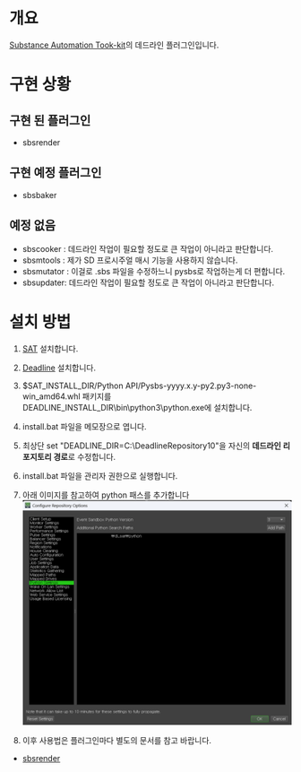 # 개요

[Substance Automation Took-kit](https://helpx.adobe.com/substance-3d-sat.html)의 데드라인 플러그인입니다.

# 구현 상황

## 구현 된 플러그인

- sbsrender

## 구현 예정 플러그인

- sbsbaker

## 예정 없음

- sbscooker : 데드라인 작업이 필요할 정도로 큰 작업이 아니라고 판단합니다.
- sbsmtools : 제가 SD 프로시주얼 매시 기능을 사용하지 않습니다.
- sbsmutator : 이걸로 .sbs 파일을 수정하느니 pysbs로 작업하는게 더 편합니다.
- sbsupdater: 데드라인 작업이 필요할 정도로 큰 작업이 아니라고 판단합니다.

# 설치 방법

1. [SAT](https://helpx.adobe.com/substance-3d-sat.html) 설치합니다.
2. [Deadline](https://aws.amazon.com/ko/thinkbox-deadline/) 설치합니다.
3. \$SAT_INSTALL_DIR/Python API/Pysbs-yyyy.x.y-py2.py3-none-win_amd64.whl 패키지를
   DEADLINE_INSTALL_DIR\bin\python3\python.exe에 설치합니다.
4. install.bat 파일을 메모장으로 엽니다.
5. 최상단 set "DEADLINE_DIR=C:\DeadlineRepository10"을 자신의 **데드라인 리포지토리 경로**로 수정합니다.
6. install.bat 파일을 관리자 권한으로 실행합니다.
7. 아래 이미지를 참고하여 python 패스를 추가합니다
   ![setPythonPath](img/setPythonPath.png)

8. 이후 사용법은 플러그인마다 별도의 문서를 참고 바랍니다.

- [sbsrender](plugins/sbsrender/README-kr.md)
